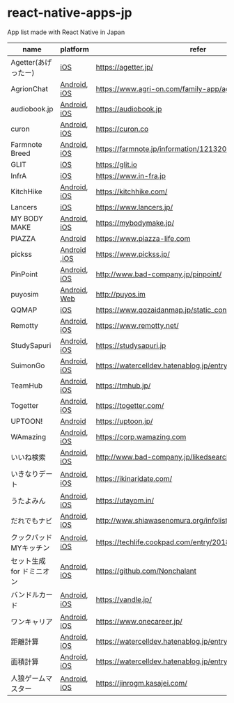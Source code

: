 react-native-apps-jp
===

App list made with React Native in Japan

name  | platform  | refer
------|-----------|--------
Agetter(あげったー) | [iOS](https://itunes.apple.com/WebObjects/MZStore.woa/wa/viewSoftware?id=1372586808&mt=8) | https://agetter.jp/
AgrionChat | [Android](https://play.google.com/store/apps/details?id=jp.co.trexedge.agrion.chat), [iOS](https://itunes.apple.com/jp/app/agrionchat-%E3%82%A2%E3%82%B0%E3%83%AA%E3%82%AA%E3%83%B3%E3%83%81%E3%83%A3%E3%83%83%E3%83%88/id1367854005) | https://www.agri-on.com/family-app/agrionchat
audiobook.jp | [Android](https://play.google.com/store/apps/details?id=jp.audiobook.app&hl=ja), [iOS](https://itunes.apple.com/jp/app/id1357581573) | https://audiobook.jp
curon | [Android](https://play.google.com/store/apps/details?id=curon.micin.jp), [iOS](https://itunes.apple.com/jp/app/id1101684249) | https://curon.co
Farmnote Breed  | [Android](https://play.google.com/store/apps/details?id=com.farmnotebreed), [iOS](https://itunes.apple.com/jp/app/id1249219828) | https://farmnote.jp/information/12132017-winter.html
GLIT | [iOS](http://appstore.com/glit) | https://glit.io
InfrA | [iOS](https://itunes.apple.com/jp/app/id1359585558) | https://www.in-fra.jp
KitchHike | [Android](https://play.google.com/store/apps/details?id=com.kitchhike.app), [iOS](https://itunes.apple.com/app/id1254338458) | https://kitchhike.com/
Lancers | [iOS](https://itunes.apple.com/us/app/lancers/id1331949158?l=ja&ls=1&mt=8) | https://www.lancers.jp/
MY BODY MAKE | [Android](https://play.google.com/store/apps/details?id=com.mybodymake), [iOS](https://itunes.apple.com/jp/app/id1268497616?mt=8) | https://mybodymake.jp/
PIAZZA | [Android](https://play.google.com/store/apps/details?id=com.piazza_react_native) | https://www.piazza-life.com
pickss | [Android](https://play.google.com/store/apps/details?id=jp.pickss) ,[iOS](https://itunes.apple.com/jp/app/id1272045869?mt=8) | https://www.pickss.jp/
PinPoint | [Android](https://play.google.com/store/apps/details?id=jp.ewaf.pinpoint.android), [iOS](https://itunes.apple.com/jp/app/id1321198947?mt=8) | http://www.bad-company.jp/pinpoint/
puyosim | [Android](https://play.google.com/store/apps/details?id=com.puyosimulator), [Web](http://puyos.im/s/) | http://puyos.im
QQMAP | [iOS](https://itunes.apple.com/us/app/qqmap/id1254388098?l=ja&ls=1&mt=8) | https://www.qqzaidanmap.jp/static_contents/about
Remotty | [Android](https://play.google.com/store/apps/details?id=net.remotty.android), [iOS](https://itunes.apple.com/jp/app/remotty/id979526900) | https://www.remotty.net/
StudySapuri | [Android](https://play.google.com/store/apps/details?id=jp.studysapuri.android), [iOS](https://itunes.apple.com/jp/app/%E3%82%B9%E3%82%BF%E3%83%87%E3%82%A3%E3%82%B5%E3%83%97%E3%83%AA-%E9%AB%98%E6%A0%A1%E8%AC%9B%E5%BA%A7-%E5%A4%A7%E5%AD%A6%E5%8F%97%E9%A8%93%E8%AC%9B%E5%BA%A7/id1059640427?mt=8) | https://studysapuri.jp
SuimonGo | [Android](https://play.google.com/store/apps/details?id=jp.agri_note.suimon), [iOS](https://itunes.apple.com/jp/app/suimon/id1229038427) | https://watercelldev.hatenablog.jp/entry/2017/05/16/174448
TeamHub | [Android](https://play.google.com/store/apps/details?id=com.teamhub), [iOS](https://itunes.apple.com/jp/app/id991617530?mt=8) | https://tmhub.jp/
Togetter  | [Android](https://play.google.com/store/apps/details?id=com.togetter.app), [iOS](https://itunes.apple.com/jp/app/id387151129) | https://togetter.com/
UPTOON!  | [Android](https://play.google.com/store/apps/details?id=jp.inc.nagisa.uptoon) | https://uptoon.jp/
WAmazing | [Android](https://play.google.com/store/apps/details?id=jp.wamazing.rn), [iOS](https://itunes.apple.com/app/apple-store/id1181315839?mt=8) | https://corp.wamazing.com
いいね検索 | [Android](https://play.google.com/store/apps/details?id=jp.ewaf.likedsearch.android), [iOS](https://itunes.apple.com/jp/app/id1404261438?mt=8) | http://www.bad-company.jp/likedsearch
いきなりデート | [Android](https://play.google.com/store/apps/details?id=com.ikinaridate), [iOS](https://itunes.apple.com/jp/app/%E3%81%84%E3%81%8D%E3%81%AA%E3%82%8A%E3%83%87%E3%83%BC%E3%83%88/id1273579885?mt=8) | https://ikinaridate.com/
うたよみん | [Android](https://play.google.com/store/apps/details?id=com.plasticaromantica.utayomin), [iOS](https://itunes.apple.com/jp/app/id675671254) | https://utayom.in/
だれでもナビ | [Android](https://play.google.com/store/apps/details?id=org.shiawasenomura.app.udnavi), [iOS](https://itunes.apple.com/us/app/だれでもナビ/id1213316151?l=ja&ls=1&mt=8) | http://www.shiawasenomura.org/infolist/daredemonavi.html
クックパッドMYキッチン | [Android](https://play.google.com/store/apps/details?id=com.cookpad.android.kitchen), [iOS](https://itunes.apple.com/jp/app/%E3%82%AF%E3%83%83%E3%82%AF%E3%83%91%E3%83%83%E3%83%89my%E3%82%AD%E3%83%83%E3%83%81%E3%83%B3/id1349888434) | https://techlife.cookpad.com/entry/2018/04/16/100000
セット生成 for ドミニオン | [Android](https://play.google.com/store/apps/details?id=com.nonchalant.dominion), [iOS](https://itunes.apple.com/jp/app/%E3%82%BB%E3%83%83%E3%83%88%E7%94%9F%E6%88%90-for-%E3%83%89%E3%83%9F%E3%83%8B%E3%82%AA%E3%83%B3/id814543461?mt=8) | https://github.com/Nonchalant
バンドルカード | [Android](https://play.google.com/store/apps/details?id=jp.kanmu.vandle.android), [iOS](https://itunes.apple.com/WebObjects/MZStore.woa/wa/viewSoftware?id=1113352415&mt=8) | https://vandle.jp/
ワンキャリア | [Android](https://play.google.com/store/apps/details?id=jp.onecareer.androidapp), [iOS](https://itunes.apple.com/jp/app/id971530839) | https://www.onecareer.jp/
距離計算 | [Android](https://play.google.com/store/apps/details?id=jp.agri_note.distance), [iOS](https://itunes.apple.com/jp/app/%E8%B7%9D%E9%9B%A2%E8%A8%88%E7%AE%97/id1236073897) | https://watercelldev.hatenablog.jp/entry/2017/05/16/174448
面積計算 | [Android](https://play.google.com/store/apps/details?id=jp.agri_note.area), [iOS](https://itunes.apple.com/jp/app/%E9%9D%A2%E7%A9%8D%E8%A8%88%E7%AE%97/id1234162227) | https://watercelldev.hatenablog.jp/entry/2017/05/16/174448
人狼ゲームマスター | [Android](https://play.google.com/store/apps/details?id=com.kasajei.jinrogm), [iOS](https://itunes.apple.com/jp/app/id1346934646) | https://jinrogm.kasajei.com/

